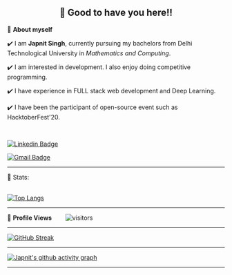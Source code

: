 <!-- README FILE CODE -->

<!-- WAKING HAND WITH GOOD TO HAVE YOU TEXT-->
<h2 align=center>👋 Good to have you here!!</h2>


<!--ABOUT ME CODE-->
🌱 **About myself**<br>

✔️ I am **Japnit Singh**, currently pursuing my bachelors from Delhi Technological University in *Mathematics and Computing*. <br>

✔️ I am interested in development. I also enjoy doing competitive programming. <br>

✔️ I have experience in FULL stack web development and Deep Learning.<br>

✔️ I have been the participant of  open-source event such as HacktoberFest'20.

<br>


<!-- NOMINATION FOR STAR GIT LINK CODE
<a href="https://stars.github.com/nominate/">You love what you see , Nominate me for GitHub Star </a> -->


<!-- SOCAIL MEDIA HANDLES -->
[![Linkedin Badge](https://img.shields.io/badge/-JapnitSingh-blue?style=flat-square&logo=Linkedin&logoColor=white&link=https://www.linkedin.com/in/japnitsingh/)](https://www.linkedin.com/in/japnitsingh/)

[![Gmail Badge](https://img.shields.io/badge/-japnit2012@gmail.com-c14438?style=flat-square&logo=Gmail&logoColor=white&link=mailto:japnit2012@gmail.com)](mailto:japnit2012@gmail.com)

---

<!-- STATISTICS ABOUT PROFILE -->

 📶 Stats:<br><br>
 
 
<!--  TOP LANGUAGES STATISTICS -->
 [![Top Langs](https://github-readme-stats.vercel.app/api/top-langs/?username=japnit01&count_private=true&theme=algolia&langs_count=7&exclude_repo=Handwritten_digits,Handrwitten-digits-letter-Recognition)](https://github.com/japnit01/github-readme-stats)
 
 ---
 
<!--  PROFILES VIEWS -->
🌱 **Profile Views**&nbsp;&nbsp;&nbsp;&nbsp;&nbsp;&nbsp;&nbsp;
![visitors](https://profile-counter.glitch.me/japnit01/count.svg?align=center)


<!-- GITHUB STATISTICS 
 ![Github stats](https://github-readme-stats.vercel.app/api?username=japnit01&count_private=true&show_icons=true&theme=algolia)  -->
 
 
 <hr>
 
<!--  CONTRIBUTION AND STREAK BLOCK -->
 [![GitHub Streak](https://github-readme-streak-stats.herokuapp.com/?user=japnit01&currStreakNum=2FD3EB&fire=pink&sideLabels=F00&theme=algolia)](https://git.io/streak-stats)       
         

---
 
<!-- ACTIVITY GRAPH TRACKER -->
[![Japnit's github activity graph](https://activity-graph.herokuapp.com/graph?username=japnit01&theme=redical)](https://github.com/japnit01/github-readme-activity-graph)

  

---
  </code>
</p>

